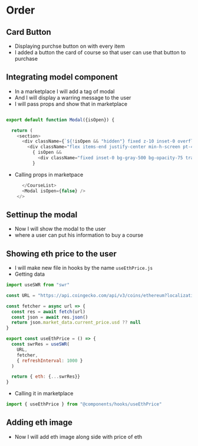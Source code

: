 # Order
## Card Button 
- Displaying purchse button on with every item
- I added a button the card of course so that user can use that button to purchase
## Integrating model component
- In a marketplace I will add a tag of modal 
- And I will display a warring message to the user
- I will pass props and show that in marketplace

```js 

export default function Modal({isOpen}) {

  return (
    <section>
      <div className={`${!isOpen && "hidden"} fixed z-10 inset-0 overflow-y-auto"`} aria-labelledby="modal-title" role="dialog" aria-modal="true">
        <div className="flex items-end justify-center min-h-screen pt-4 px-4 pb-20 text-center sm:block sm:p-0">
          { isOpen &&
            <div className="fixed inset-0 bg-gray-500 bg-opacity-75 transition-opacity" ariaHidden="true"></div>
          }
```

- Calling props in marketpace 
```js 
      </CourseList>
      <Modal isOpen={false} />
    </>
```

## Settinup the modal 
- Now I will show the modal to the user 
- where a user can put his information to buy a course 

## Showing eth price to the user
- I will make new file in hooks by the name   `useEthPrice.js`
-  Getting data 
```js
import useSWR from "swr"

const URL = "https://api.coingecko.com/api/v3/coins/ethereum?localization=false&tickers=false&community_data=false&developer_data=false&sparkline=false"

const fetcher = async url => {
  const res = await fetch(url)
  const json = await res.json()
  return json.market_data.current_price.usd ?? null
}

export const useEthPrice = () => {
  const swrRes = useSWR(
    URL,
    fetcher,
    { refreshInterval: 1000 }
  )

  return { eth: {...swrRes}}
}
```
- Calling it in marketplace
```js 
import { useEthPrice } from "@components/hooks/useEthPrice"
```
## Adding eth image 
- Now I will add eth image along side with price of eth 
